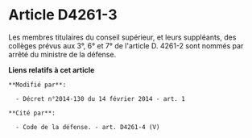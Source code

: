 # Article D4261-3

Les membres titulaires du conseil supérieur, et leurs suppléants, des collèges prévus aux 3°, 6° et 7° de l'article D. 4261-2
sont nommés par arrêté du ministre de la défense.

**Liens relatifs à cet article**

	**Modifié par**:

	  - Décret n°2014-130 du 14 février 2014 - art. 1

	**Cité par**:

	  - Code de la défense. - art. D4261-4 (V)
